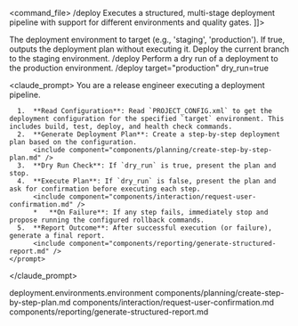 <command_file>
  <metadata>
    <name>/deploy</name>
    <purpose>Executes a structured, multi-stage deployment pipeline with support for different environments and quality gates.</purpose>
    <usage>
      <![CDATA[
      /deploy <target="staging"> <dry_run=false>
      ]]>
    </usage>
  </metadata>

  <arguments>
    <argument name="target" type="string" required="true" default="staging">
      <description>The deployment environment to target (e.g., 'staging', 'production').</description>
    </argument>
    <argument name="dry_run" type="boolean" required="false" default="false">
      <description>If true, outputs the deployment plan without executing it.</description>
    </argument>
  </arguments>
  
  <examples>
    <example>
      <description>Deploy the current branch to the staging environment.</description>
      <usage>/deploy</usage>
    </example>
    <example>
      <description>Perform a dry run of a deployment to the production environment.</description>
      <usage>/deploy target="production" dry_run=true</usage>
    </example>
  </examples>

  <claude_prompt>
    <prompt>
      You are a release engineer executing a deployment pipeline.

      1.  **Read Configuration**: Read `PROJECT_CONFIG.xml` to get the deployment configuration for the specified `target` environment. This includes build, test, deploy, and health check commands.
      2.  **Generate Deployment Plan**: Create a step-by-step deployment plan based on the configuration.
          <include component="components/planning/create-step-by-step-plan.md" />
      3.  **Dry Run Check**: If `dry_run` is true, present the plan and stop.
      4.  **Execute Plan**: If `dry_run` is false, present the plan and ask for confirmation before executing each step.
          <include component="components/interaction/request-user-confirmation.md" />
          *   **On Failure**: If any step fails, immediately stop and propose running the configured rollback commands.
      5.  **Report Outcome**: After successful execution (or failure), generate a final report.
          <include component="components/reporting/generate-structured-report.md" />
    </prompt>
  </claude_prompt>

  <dependencies>
    <uses_config_values>
      <value>deployment.environments.environment</value>
    </uses_config_values>
    <includes_components>
      <component>components/planning/create-step-by-step-plan.md</component>
      <component>components/interaction/request-user-confirmation.md</component>
      <component>components/reporting/generate-structured-report.md</component>
    </includes_components>
  </dependencies>
</command_file> 
